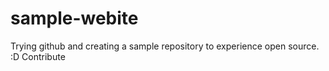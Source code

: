 # sample-webite
Trying github and creating a sample repository to experience open source.  :D
Contribute
